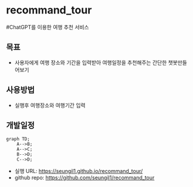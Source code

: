 # recommand_tour
#ChatGPT를 이용한 여행 추천 서비스


## 목표

* 사용자에게 여행 장소와 기간을 입력받아 여행일정을 추천해주는 간단한 챗봇만들어보기

## 사용방법

* 실행후 여행장소와 여행기간 입력

## 개발일정

```mermaid
graph TD;
    A-->B;
    A-->C;
    B-->D;
    C-->D;
```

* 실행 URL: https://seungil1.github.io/recommand_tour/
* github repo: https://github.com/seungil1/recommand_tour
